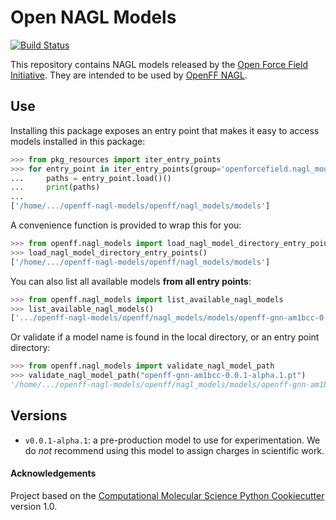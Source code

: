 # Open NAGL Models

[![Build Status](https://github.com/openforcefield/openff-nagl-models/workflows/CI/badge.svg)](https://github.com/openforcefield/openff-nagl-models/actions?query=branch%main+workflow%3ACI)


This repository contains NAGL models released by the [Open Force Field Initiative](https://openforcefield.org). They are intended to be used by [OpenFF NAGL](https://github.com/openforcefield/openff-nagl).

## Use
Installing this package exposes an entry point that makes it easy to access models installed in this package:

```python
>>> from pkg_resources import iter_entry_points
>>> for entry_point in iter_entry_points(group='openforcefield.nagl_model_directory'):
...     paths = entry_point.load()()
...     print(paths)
...
['/home/.../openff-nagl-models/openff/nagl_models/models']
```

A convenience function is provided to wrap this for you:

```python
>>> from openff.nagl_models import load_nagl_model_directory_entry_points
>>> load_nagl_model_directory_entry_points()
['/home/.../openff-nagl-models/openff/nagl_models/models']
```

You can also list all available models **from all entry points**:

```python
>>> from openff.nagl_models import list_available_nagl_models
>>> list_available_nagl_models()
['.../openff-nagl-models/openff/nagl_models/models/openff-gnn-am1bcc-0.0.1-alpha.1.pt', '.../openff-nagl-models/openff/nagl_models/models/openff-gnn-am1bcc-0.1.0-rc.1.pt']
```

Or validate if a model name is found in the local directory, or an entry point directory:

```python
>>> from openff.nagl_models import validate_nagl_model_path
>>> validate_nagl_model_path("openff-gnn-am1bcc-0.0.1-alpha.1.pt")
'/home/.../openff-nagl-models/openff/nagl_models/models/openff-gnn-am1bcc-0.0.1-alpha.1.pt'
```

## Versions
- `v0.0.1-alpha.1`: a pre-production model to use for experimentation. We do *not* recommend using this model to assign charges in scientific work.


#### Acknowledgements

Project based on the
[Computational Molecular Science Python Cookiecutter](https://github.com/molssi/cookiecutter-cms) version 1.0.
